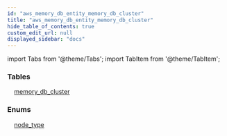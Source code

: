 ```yaml
---
id: "aws_memory_db_entity_memory_db_cluster"
title: "aws_memory_db_entity_memory_db_cluster"
hide_table_of_contents: true
custom_edit_url: null
displayed_sidebar: "docs"
---
```


import Tabs from '@theme/Tabs';
import TabItem from '@theme/TabItem';

<Tabs>
  <TabItem value="Components" label="Components" default>

### Tables

    [memory_db_cluster](../../aws/tables/aws_memory_db_entity_memory_db_cluster.MemoryDBCluster)

### Enums
    [node_type](../../aws/enums/aws_memory_db_entity_memory_db_cluster.NodeTypeEnum)

</TabItem>
  <TabItem value="Code examples" label="Code examples">

</TabItem>
</Tabs>
